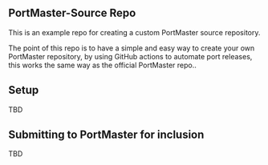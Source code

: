 ## PortMaster-Source Repo

This is an example repo for creating a custom PortMaster source repository.

The point of this repo is to have a simple and easy way to create your own PortMaster repository, by using GitHub actions to automate port releases, this works the same way as the official PortMaster repo..

## Setup

TBD

## Submitting to PortMaster for inclusion

TBD
